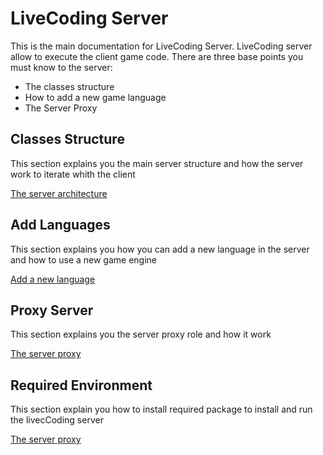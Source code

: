# LiveCoding Server

This is the main documentation for LiveCoding Server. LiveCoding server allow to execute the client game code.
There are three base points you must know to the server:

- The classes structure
- How to add a new game language
- The Server Proxy

## Classes Structure
This section explains you the main server structure and how the server work to iterate whith the client

[The server architecture](serverArchitecture.md)

## Add Languages
This section explains you how you can add a new language in the server and how to use a new game engine

[Add a new language](languages.md)

## Proxy Server
This section explains you the server proxy role and how it work

[The server proxy](proxyProtocol.md)

## Required Environment
This section explain you how to install required package to install and run the livecCoding server

[The server proxy](environment.md)
